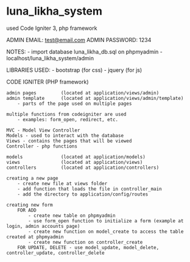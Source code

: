 # luna_likha_system

used Code Igniter 3, php framework

ADMIN EMAIL:	test@email.com
ADMIN PASSWORD:	1234



NOTES:
	- import database luna_likha_db.sql on phpmyadmin
	- localhost/luna_likha_system/admin

LIBRARIES USED:
	- bootstrap (for css)
	- jquery (for js)


CODE IGNITER (PHP framework)
	
	admin pages 		(located at application/views/admin)
	admin template 		(located at application/views/admin/template)
		- parts of the page used on multiple pages

	multiple functions from codeigniter are used
		- examples: form_open, redirect, etc.

	MVC - Model View Controller
	Models - used to interact with the database
	Views - contains the pages that will be viewed
	Controller - php functions

	models				(located at application/models)
	views				(located at application/views)
	controllers			(located at application/controllers)

	creating a new page
		- create new file at views folder
		- add function that loads the file in controller_main
		- add the directory to application/config/routes

	creating new form
		FOR ADD
			- create new table on phpmyadmin
			- use form_open function to initialize a form (example at login, admin accounts page)
			- create new function on model_create to access the table created at phpmyadmin
			- create new function on controller_create
		FOR UPDATE, DELETE - use model_update, model_delete, controller_update, controller_delete



